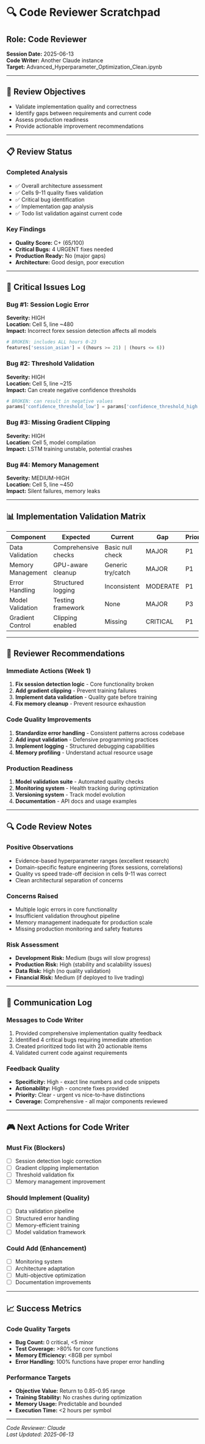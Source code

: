 # 🔍 Code Reviewer Scratchpad

## Role: Code Reviewer
**Session Date:** 2025-06-13  
**Code Writer:** Another Claude instance  
**Target:** Advanced_Hyperparameter_Optimization_Clean.ipynb

---

## 🎯 Review Objectives
- Validate implementation quality and correctness
- Identify gaps between requirements and current code
- Assess production readiness
- Provide actionable improvement recommendations

---

## 📋 Review Status

### Completed Analysis
- ✅ Overall architecture assessment
- ✅ Cells 9-11 quality fixes validation  
- ✅ Critical bug identification
- ✅ Implementation gap analysis
- ✅ Todo list validation against current code

### Key Findings
- **Quality Score:** C+ (65/100)
- **Critical Bugs:** 4 URGENT fixes needed
- **Production Ready:** No (major gaps)
- **Architecture:** Good design, poor execution

---

## 🚨 Critical Issues Log

### Bug #1: Session Logic Error
**Severity:** HIGH  
**Location:** Cell 5, line ~480  
**Impact:** Incorrect forex session detection affects all models
```python
# BROKEN: includes ALL hours 0-23
features['session_asian'] = ((hours >= 21) | (hours <= 6))
```

### Bug #2: Threshold Validation  
**Severity:** HIGH  
**Location:** Cell 5, line ~215  
**Impact:** Can create negative confidence thresholds
```python
# BROKEN: can result in negative values
params['confidence_threshold_low'] = params['confidence_threshold_high'] - 0.15
```

### Bug #3: Missing Gradient Clipping
**Severity:** HIGH  
**Location:** Cell 5, model compilation  
**Impact:** LSTM training unstable, potential crashes

### Bug #4: Memory Management
**Severity:** MEDIUM-HIGH  
**Location:** Cell 5, line ~450  
**Impact:** Silent failures, memory leaks

---

## 📊 Implementation Validation Matrix

| Component | Expected | Current | Gap | Priority |
|-----------|----------|---------|-----|----------|
| Data Validation | Comprehensive checks | Basic null check | MAJOR | P1 |
| Memory Management | GPU-aware cleanup | Generic try/catch | MAJOR | P1 |
| Error Handling | Structured logging | Inconsistent | MODERATE | P1 |
| Model Validation | Testing framework | None | MAJOR | P3 |
| Gradient Control | Clipping enabled | Missing | CRITICAL | P1 |

---

## 🎯 Reviewer Recommendations

### Immediate Actions (Week 1)
1. **Fix session detection logic** - Core functionality broken
2. **Add gradient clipping** - Prevent training failures  
3. **Implement data validation** - Quality gate before training
4. **Fix memory cleanup** - Prevent resource exhaustion

### Code Quality Improvements
1. **Standardize error handling** - Consistent patterns across codebase
2. **Add input validation** - Defensive programming practices
3. **Implement logging** - Structured debugging capabilities
4. **Memory profiling** - Understand actual resource usage

### Production Readiness
1. **Model validation suite** - Automated quality checks
2. **Monitoring system** - Health tracking during optimization  
3. **Versioning system** - Track model evolution
4. **Documentation** - API docs and usage examples

---

## 🔍 Code Review Notes

### Positive Observations
- Evidence-based hyperparameter ranges (excellent research)
- Domain-specific feature engineering (forex sessions, correlations)
- Quality vs speed trade-off decision in cells 9-11 was correct
- Clean architectural separation of concerns

### Concerns Raised
- Multiple logic errors in core functionality
- Insufficient validation throughout pipeline
- Memory management inadequate for production scale
- Missing production monitoring and safety features

### Risk Assessment
- **Development Risk:** Medium (bugs will slow progress)
- **Production Risk:** High (stability and scalability issues)
- **Data Risk:** High (no quality validation)
- **Financial Risk:** Medium (if deployed to live trading)

---

## 📝 Communication Log

### Messages to Code Writer
1. Provided comprehensive implementation quality feedback
2. Identified 4 critical bugs requiring immediate attention
3. Created prioritized todo list with 20 actionable items
4. Validated current code against requirements

### Feedback Quality
- **Specificity:** High - exact line numbers and code snippets
- **Actionability:** High - concrete fixes provided
- **Priority:** Clear - urgent vs nice-to-have distinctions
- **Coverage:** Comprehensive - all major components reviewed

---

## 🎮 Next Actions for Code Writer

### Must Fix (Blockers)
- [ ] Session detection logic correction
- [ ] Gradient clipping implementation  
- [ ] Threshold validation fix
- [ ] Memory management improvement

### Should Implement (Quality)
- [ ] Data validation pipeline
- [ ] Structured error handling
- [ ] Memory-efficient training
- [ ] Model validation framework

### Could Add (Enhancement)
- [ ] Monitoring system
- [ ] Architecture adaptation
- [ ] Multi-objective optimization
- [ ] Documentation improvements

---

## 📈 Success Metrics

### Code Quality Targets
- **Bug Count:** 0 critical, <5 minor
- **Test Coverage:** >80% for core functions
- **Memory Efficiency:** <8GB per symbol
- **Error Handling:** 100% functions have proper error handling

### Performance Targets  
- **Objective Value:** Return to 0.85-0.95 range
- **Training Stability:** No crashes during optimization
- **Memory Usage:** Predictable and bounded
- **Execution Time:** <2 hours per symbol

---

*Code Reviewer: Claude*  
*Last Updated: 2025-06-13*